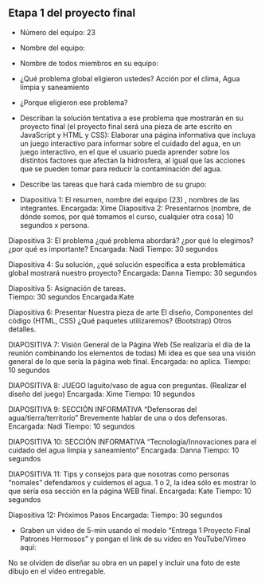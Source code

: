 ## Etapa 1 del proyecto final

- Número del equipo: 23
- Nombre del equipo: 
- Nombre de todos miembros en su equipo:
- ¿Qué problema global eligieron ustedes?
    Acción por el clima, Agua limpia y saneamiento 

- ¿Porque eligieron ese problema?

- Describan la solución tentativa a ese problema que mostrarán en su proyecto final (el proyecto final será una pieza de arte escrito en JavaScript y HTML y CSS):
Elaborar una página informativa que incluya un juego interactivo para informar sobre el cuidado del agua, en un juego interactivo, en el que el usuario pueda aprender sobre los distintos factores que afectan la hidrosfera, al igual que las acciones que se pueden tomar para reducir la contaminación del agua.

- Describe las tareas que hará cada miembro de su grupo:
- Diapositiva 1: El resumen, nombre del equipo (23) , nombres de las integrantes. 
Encargada: Xime
Diapositiva 2: Presentarnos (nombre, de dónde somos, por qué tomamos el curso, cualquier otra cosa) 10 segundos x persona. 

Diapositiva 3: El problema ¿qué problema abordará? ¿por qué lo elegimos? ¿por qué es importante? 
Encargada:  Nadi 
Tiempo: 30 segundos 

Diapositiva 4: Su solución, ¿qué solución específica a esta problemática global mostrará nuestro proyecto? 
Encargada: Danna
Tiempo: 30 segundos

Diapositiva 5: Asignación de tareas.  
Tiempo: 30 segundos 
Encargada:Kate

Diapositiva 6: Presentar Nuestra pieza de arte 
El diseño, 
Componentes del código (HTML, CSS) 
¿Qué paquetes utilizaremos? (Bootstrap) 
Otros detalles.

DIAPOSITIVA 7: Visión General de la Página Web (Se realizaría el día de la reunión combinando los elementos de todas) Mi idea es que sea una visión general de lo que sería la página web final. 
Encargada: no aplica. 
Tiempo: 10 segundos 

DIAPOSITIVA 8: JUEGO laguito/vaso de agua con preguntas. (Realizar el diseño del juego) 
Encargada: Xime
Tiempo: 10 segundos 


DIAPOSITIVA 9: SECCIÓN INFORMATIVA “Defensoras del agua/tierra/territorio”
Brevemente hablar de una o dos defensoras. 
Encargada: Nadi
Tiempo: 10 segundos 


DIAPOSITIVA 10: SECCIÓN INFORMATIVA “Tecnología/Innovaciones para el cuidado del agua limpia y saneamiento” 
Encargada: Danna
Tiempo: 10 segundos 


DIAPOSITIVA 11: Tips y consejos para que nosotras como personas “nomales” defendamos y cuidemos el agua. 
1 o 2, la idea sólo es mostrar lo que sería esa sección en la página WEB final. 
Encargada: Kate
Tiempo: 10 segundos 


Diapositiva 12: Próximos Pasos
Encargada: 
Tiempo: 30 segundos 
- Graben un video de 5-min usando el modelo “Entrega 1 Proyecto Final Patrones Hermosos” y pongan el link de su vídeo en YouTube/Vimeo aquí:

No se olviden de diseñar su obra en un papel y incluir una foto de este dibujo en el vídeo entregable.
